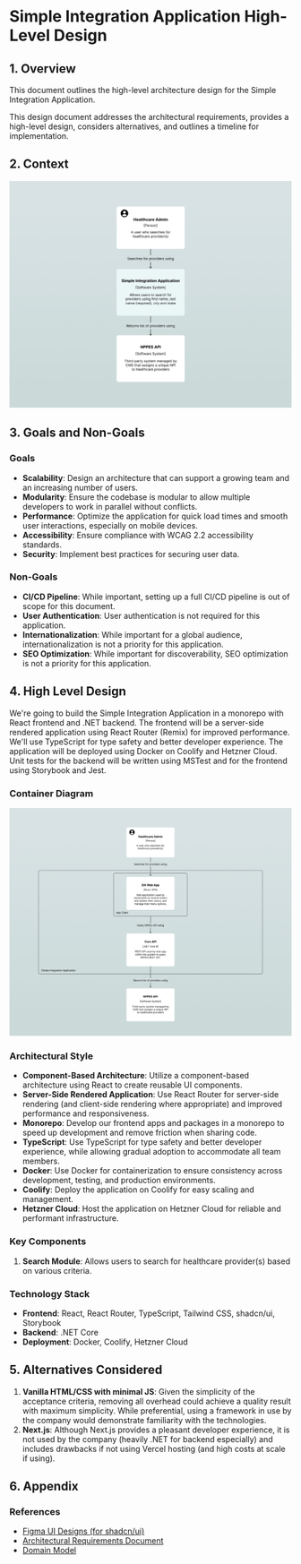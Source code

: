 # Simple Integration Application High-Level Design

## 1. Overview

This document outlines the high-level architecture design for the Simple Integration Application.

This design document addresses the architectural requirements, provides a high-level design, considers alternatives, and outlines a timeline for implementation.

## 2. Context

![System Context Diagram](../assets/system-context-diagram.png)

## 3. Goals and Non-Goals

### Goals

- **Scalability**: Design an architecture that can support a growing team and an increasing number of users.
- **Modularity**: Ensure the codebase is modular to allow multiple developers to work in parallel without conflicts.
- **Performance**: Optimize the application for quick load times and smooth user interactions, especially on mobile devices.
- **Accessibility**: Ensure compliance with WCAG 2.2 accessibility standards.
- **Security**: Implement best practices for securing user data.

### Non-Goals

- **CI/CD Pipeline**: While important, setting up a full CI/CD pipeline is out of scope for this document.
- **User Authentication**: User authentication is not required for this application.
- **Internationalization**: While important for a global audience, internationalization is not a priority for this application.
- **SEO Optimization**: While important for discoverability, SEO optimization is not a priority for this application.

## 4. High Level Design

We're going to build the Simple Integration Application in a monorepo with React frontend and .NET backend. The frontend will be a server-side rendered application using React Router (Remix) for improved performance. We'll use TypeScript for type safety and better developer experience. The application will be deployed using Docker on Coolify and Hetzner Cloud. Unit tests for the backend will be written using MSTest and for the frontend using Storybook and Jest.

### Container Diagram

![Container Diagram](../assets/container-diagram.png)

### Architectural Style

- **Component-Based Architecture**: Utilize a component-based architecture using React to create reusable UI components.
- **Server-Side Rendered Application**: Use React Router for server-side rendering (and client-side rendering where appropriate) and improved performance and responsiveness.
- **Monorepo**: Develop our frontend apps and packages in a monorepo to speed up development and remove friction when sharing code.
- **TypeScript**: Use TypeScript for type safety and better developer experience, while allowing gradual adoption to accommodate all team members.
- **Docker**: Use Docker for containerization to ensure consistency across development, testing, and production environments.
- **Coolify**: Deploy the application on Coolify for easy scaling and management.
- **Hetzner Cloud**: Host the application on Hetzner Cloud for reliable and performant infrastructure.

### Key Components

1. **Search Module**: Allows users to search for healthcare provider(s) based on various criteria.

### Technology Stack

- **Frontend**: React, React Router, TypeScript, Tailwind CSS, shadcn/ui, Storybook
- **Backend**: .NET Core
- **Deployment**: Docker, Coolify, Hetzner Cloud

## 5. Alternatives Considered

1. **Vanilla HTML/CSS with minimal JS**: Given the simplicity of the acceptance criteria, removing all overhead could achieve a quality result with maximum simplicity. While preferential, using a framework in use by the company would demonstrate familiarity with the technologies.
2. **Next.js**: Although Next.js provides a pleasant developer experience, it is not used by the company (heavily .NET for backend especially) and includes drawbacks if not using Vercel hosting (and high costs at scale if using).

<!--### 6. Open Questions-->

## 6. Appendix

### References

- [Figma UI Designs (for shadcn/ui)](https://www.shadcndesign.com/)
- [Architectural Requirements Document](./architectural-requirements.md)
- [Domain Model](./domain-model.md)
<!--- [ADR1: Using React and .NET](./adr1.md)-->
